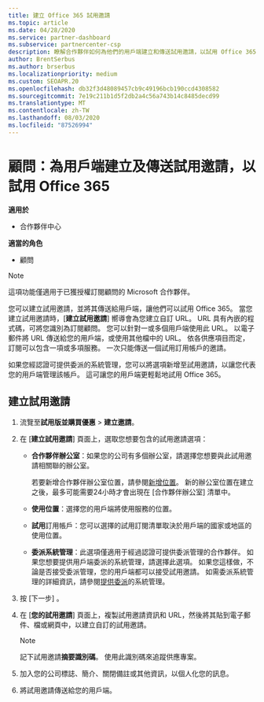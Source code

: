 ```yaml
---
title: 建立 Office 365 試用邀請
ms.topic: article
ms.date: 04/28/2020
ms.service: partner-dashboard
ms.subservice: partnercenter-csp
description: 瞭解合作夥伴如何為他們的用戶端建立和傳送試用邀請，以試用 Office 365。 合作夥伴非常是授權的訂閱顧問。
author: BrentSerbus
ms.author: brserbus
ms.localizationpriority: medium
ms.custom: SEOAPR.20
ms.openlocfilehash: db32f3d48089457cb9c49196bcb190ccd4308582
ms.sourcegitcommit: 7e19c211b1d5f2db2a4c56a743b14c8485decd99
ms.translationtype: MT
ms.contentlocale: zh-TW
ms.lasthandoff: 08/03/2020
ms.locfileid: "87526994"
---
```

# <a name="advisors-create-and-send-a-trial-invitation-for-clients-to-try-office-365"></a>顧問：為用戶端建立及傳送試用邀請，以試用 Office 365

**適用於**

- 合作夥伴中心
 
**適當的角色**

- 顧問

> [!NOTE]
> 這項功能僅適用于已獲授權訂閱顧問的 Microsoft 合作夥伴。

您可以建立試用邀請，並將其傳送給用戶端，讓他們可以試用 Office 365。 當您建立試用邀請時，[**建立試用邀請**] 嚮導會為您建立自訂 URL。 URL 具有內嵌的程式碼，可將您識別為訂閱顧問。 您可以針對一或多個用戶端使用此 URL。 以電子郵件將 URL 傳送給您的用戶端，或使用其他檔中的 URL。 依各供應項目而定，訂閱可以包含一項或多項服務。 一次只能傳送一個試用訂用帳戶的邀請。

如果您經認證可提供委派的系統管理，您可以將選項新增至試用邀請，以讓您代表您的用戶端管理該帳戶。 這可讓您的用戶端更輕鬆地試用 Office 365。

## <a name="to-create-a-trial-invitation"></a>建立試用邀請

1. 流覽至**試用版並購買優惠**  >  **建立邀請**。

2. 在 [**建立試用邀請**] 頁面上，選取您想要包含的試用邀請選項：

    - **合作夥伴辦公室**：如果您的公司有多個辦公室，請選擇您想要與此試用邀請相關聯的辦公室。

        若要新增合作夥伴辦公室位置，請參閱[新增位置](manage-locations.md)。 新的辦公室位置在建立之後，最多可能需要24小時才會出現在 [合作夥伴辦公室] 清單中。

    - **使用位置**：選擇您的用戶端將使用服務的位置。
    - **試用**訂用帳戶：您可以選擇的試用訂閱清單取決於用戶端的國家或地區的使用位置。
    - **委派系統管理**：此選項僅適用于經過認證可提供委派管理的合作夥伴。 如果您想要提供用戶端委派的系統管理，請選擇此選項。 如果您這樣做，不論是否接受委派管理，您的用戶端都可以接受試用邀請。 如需委派系統管理的詳細資訊，請參閱[提供委派](customers-revoke-admin-privileges.md)的系統管理。

3. 按 [下一步] 。

4. 在 [**您的試用邀請**] 頁面上，複製試用邀請資訊和 URL，然後將其貼到電子郵件、檔或網頁中，以建立自訂的試用邀請。

    > [!NOTE]
    > 記下試用邀請**摘要識別碼**。 使用此識別碼來追蹤供應專案。

5. 加入您的公司標誌、簡介、關閉備註或其他資訊，以個人化您的訊息。

6. 將試用邀請傳送給您的用戶端。
